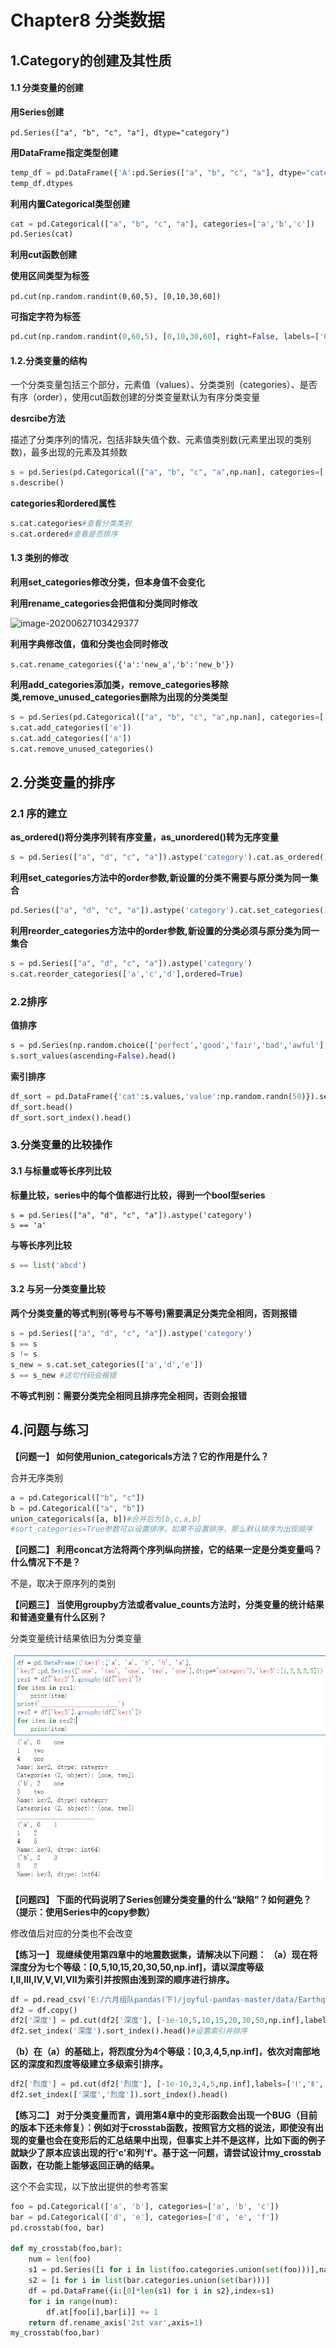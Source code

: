 # Chapter8 分类数据

## 1.Category的创建及其性质

#### 1.1 分类变量的创建

**用Series创建**

`pd.Series(["a", "b", "c", "a"], dtype="category")`

**用DataFrame指定类型创建**

```python
temp_df = pd.DataFrame({'A':pd.Series(["a", "b", "c", "a"], dtype="category"),'B':list('abcd')})
temp_df.dtypes
```

**利用内置Categorical类型创建**

```python
cat = pd.Categorical(["a", "b", "c", "a"], categories=['a','b','c'])
pd.Series(cat)
```

**利用cut函数创建**

**使用区间类型为标签**

`pd.cut(np.random.randint(0,60,5), [0,10,30,60])`

**可指定字符为标签**

```python
pd.cut(np.random.randint(0,60,5), [0,10,30,60], right=False, labels=['0-10','10-30','30-60'])
```

#### 1.2.分类变量的结构

一个分类变量包括三个部分，元素值（values）、分类类别（categories）、是否有序（order），使用cut函数创建的分类变量默认为有序分类变量

**desrcibe方法**

描述了分类序列的情况，包括非缺失值个数、元素值类别数(元素里出现的类别数)，最多出现的元素及其频数

```python
s = pd.Series(pd.Categorical(["a", "b", "c", "a",np.nan], categories=['a','b','c','d']))
s.describe()
```

**categories和ordered属性**

```python
s.cat.categories#查看分类类别
s.cat.ordered#查看是否排序
```

#### 1.3 类别的修改

**利用set_categories修改分类，但本身值不会变化**

**利用rename_categories会把值和分类同时修改**

![image-20200627103429377](../../ProgramFiles/Typora/upload/image-20200627103429377.png)

**利用字典修改值，值和分类也会同时修改**

`s.cat.rename_categories({'a':'new_a','b':'new_b'})`

**利用add_categories添加类，remove_categories移除类,remove_unused_categories删除为出现的分类类型**

```python
s = pd.Series(pd.Categorical(["a", "b", "c", "a",np.nan], categories=['a','b','c','d']))
s.cat.add_categories(['e'])
s.cat.add_categories(['a'])
s.cat.remove_unused_categories()
```

## 2.分类变量的排序

### 2.1 序的建立

**as_ordered()将分类序列转有序变量，as_unordered()转为无序变量**

```python
s = pd.Series(["a", "d", "c", "a"]).astype('category').cat.as_ordered()
```

**利用set_categories方法中的order参数,新设置的分类不需要与原分类为同一集合**

```python
pd.Series(["a", "d", "c", "a"]).astype('category').cat.set_categories(['a','c','d'],ordered=True)
```

**利用reorder_categories方法中的order参数,新设置的分类必须与原分类为同一集合**

```python
s = pd.Series(["a", "d", "c", "a"]).astype('category')
s.cat.reorder_categories(['a','c','d'],ordered=True)
```

### 2.2排序

**值排序**

```python
s = pd.Series(np.random.choice(['perfect','good','fair','bad','awful'],50)).astype('category') s.cat.set_categories(['perfect','good','fair','bad','awful'][::-1],ordered=**True**).head()
s.sort_values(ascending=False).head()
```

**索引排序**

```python
df_sort = pd.DataFrame({'cat':s.values,'value':np.random.randn(50)}).set_index('cat')
df_sort.head()
df_sort.sort_index().head()
```

### 3.分类变量的比较操作

#### 3.1 与标量或等长序列比较

**标量比较，series中的每个值都进行比较，得到一个bool型series**

```
s = pd.Series(["a", "d", "c", "a"]).astype('category') 
s == 'a'
```

**与等长序列比较**

```python
s == list('abcd')
```

#### 3.2 与另一分类变量比较

**两个分类变量的等式判别(等号与不等号)需要满足分类完全相同，否则报错**

```python
s = pd.Series(["a", "d", "c", "a"]).astype('category')
s == s
s != s
s_new = s.cat.set_categories(['a','d','e'])
s == s_new #这句代码会报错
```

**不等式判别：需要分类完全相同且排序完全相同，否则会报错**

## 4.问题与练习

**【问题一】 如何使用union_categoricals方法？它的作用是什么？**

合并无序类别

```python
a = pd.Categorical(["b", "c"])
b = pd.Categorical(["a", "b"])
union_categoricals([a, b])#合并后为[b,c,a,b]
#sort_categories=True参数可以设置排序，如果不设置排序，那么默认排序为出现顺序
```

**【问题二】 利用concat方法将两个序列纵向拼接，它的结果一定是分类变量吗？什么情况下不是？**

不是，取决于原序列的类别

**【问题三】 当使用groupby方法或者value_counts方法时，分类变量的统计结果和普通变量有什么区别？**

分类变量统计结果依旧为分类变量

![image-20200627112402759](https://raw.githubusercontent.com/zbingbing-lava/pic/master/img/20200627205731.png)

**【问题四】 下面的代码说明了Series创建分类变量的什么“缺陷”？如何避免？（提示：使用Series中的copy参数）**

修改值后对应的分类也不会改变

**【练习一】 现继续使用第四章中的地震数据集，请解决以下问题：**
**（a）现在将深度分为七个等级：[0,5,10,15,20,30,50,np.inf]，请以深度等级Ⅰ,Ⅱ,Ⅲ,Ⅳ,Ⅴ,Ⅵ,Ⅶ为索引并按照由浅到深的顺序进行排序。**

```python
df = pd.read_csv('E:/六月组队pandas(下)/joyful-pandas-master/data/Earthquake.csv')
df2 = df.copy()
df2['深度'] = pd.cut(df2['深度'], [-1e-10,5,10,15,20,30,50,np.inf],labels=['Ⅰ','Ⅱ','Ⅲ','Ⅳ','Ⅴ','Ⅵ','Ⅶ'])
df2.set_index('深度').sort_index().head()#设置索引并排序
```

**（b）在（a）的基础上，将烈度分为4个等级：[0,3,4,5,np.inf]，依次对南部地区的深度和烈度等级建立多级索引排序。**

```python
df2['烈度'] = pd.cut(df2['烈度'], [-1e-10,3,4,5,np.inf],labels=['Ⅰ','Ⅱ','Ⅲ','Ⅳ'])
df2.set_index(['深度','烈度']).sort_index().head()
```

**【练习二】 对于分类变量而言，调用第4章中的变形函数会出现一个BUG（目前的版本下还未修复）：例如对于crosstab函数，按照官方文档的说法，即使没有出现的变量也会在变形后的汇总结果中出现，但事实上并不是这样，比如下面的例子就缺少了原本应该出现的行'c'和列'f'。基于这一问题，请尝试设计my_crosstab函数，在功能上能够返回正确的结果。**

这个不会实现，以下放出提供的参考答案

```python
foo = pd.Categorical(['a', 'b'], categories=['a', 'b', 'c'])
bar = pd.Categorical(['d', 'e'], categories=['d', 'e', 'f'])
pd.crosstab(foo, bar)

def my_crosstab(foo,bar):
    num = len(foo)
    s1 = pd.Series([i for i in list(foo.categories.union(set(foo)))],name='1nd var')
    s2 = [i for i in list(bar.categories.union(set(bar)))]
    df = pd.DataFrame({i:[0]*len(s1) for i in s2},index=s1)
    for i in range(num):
        df.at[foo[i],bar[i]] += 1
    return df.rename_axis('2st var',axis=1)
my_crosstab(foo,bar)
```


